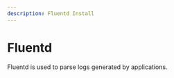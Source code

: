 ```yaml
---
description: Fluentd Install
---
```


# Fluentd

Fluentd is used to parse logs generated by applications.&#x20;
